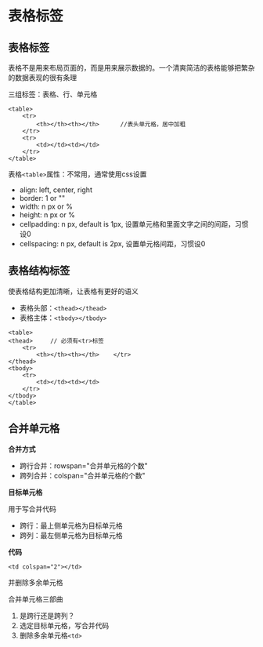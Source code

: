 
# 表格标签

## 表格标签
表格不是用来布局页面的，而是用来展示数据的。一个清爽简洁的表格能够把繁杂的数据表现的很有条理

三组标签：表格、行、单元格

```
<table>
    <tr>
        <th></th><th></th>		//表头单元格，居中加粗
    </tr>
    <tr>
        <td></td><td></td>
    </tr>
</table>
```

表格`<table>`属性：不常用，通常使用css设置

- align: left, center, right
- border: 1 or ""
- width: n px or %
- height: n px or %
- cellpadding: n px, default is 1px, 设置单元格和里面文字之间的间距，习惯设0
- cellspacing: n px, default is 2px, 设置单元格间距，习惯设0




## 表格结构标签

使表格结构更加清晰，让表格有更好的语义

- 表格头部：`<thead></thead>`
- 表格主体：`<tbody></tbody>`


```
<table>
<thead>		// 必须有<tr>标签
    <tr>
        <th></th><th></th>    </tr>
</thead>
<tbody>
    <tr>
        <td></td><td></td>
    </tr>
</tbody>
</table>
```


## 合并单元格

**合并方式**
- 跨行合并：rowspan="合并单元格的个数"
- 跨列合并：colspan="合并单元格的个数"


**目标单元格**

用于写合并代码

- 跨行：最上侧单元格为目标单元格
- 跨列：最左侧单元格为目标单元格

**代码**

```
<td colspan="2"></td>
```

并删除多余单元格

合并单元格三部曲
1. 是跨行还是跨列？
2. 选定目标单元格，写合并代码
3. 删除多余单元格`<td>`
